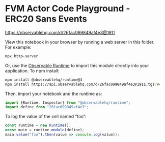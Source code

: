 # FVM Actor Code Playground - ERC20 Sans Events

https://observablehq.com/d/26fac099849af4e3@1911

View this notebook in your browser by running a web server in this folder. For
example:

~~~sh
npx http-server
~~~

Or, use the [Observable Runtime](https://github.com/observablehq/runtime) to
import this module directly into your application. To npm install:

~~~sh
npm install @observablehq/runtime@4
npm install https://api.observablehq.com/d/26fac099849af4e3@1911.tgz?v=3
~~~

Then, import your notebook and the runtime as:

~~~js
import {Runtime, Inspector} from "@observablehq/runtime";
import define from "26fac099849af4e3";
~~~

To log the value of the cell named “foo”:

~~~js
const runtime = new Runtime();
const main = runtime.module(define);
main.value("foo").then(value => console.log(value));
~~~
